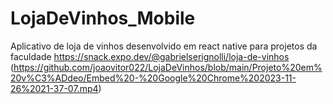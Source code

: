 # LojaDeVinhos_Mobile
Aplicativo de loja de vinhos desenvolvido em react native para projetos da faculdade
https://snack.expo.dev/@gabrielserignolli/loja-de-vinhos
(https://github.com/joaovitor022/LojaDeVinhos/blob/main/Projeto%20em%20v%C3%ADdeo/Embed%20-%20Google%20Chrome%202023-11-26%2021-37-07.mp4)
